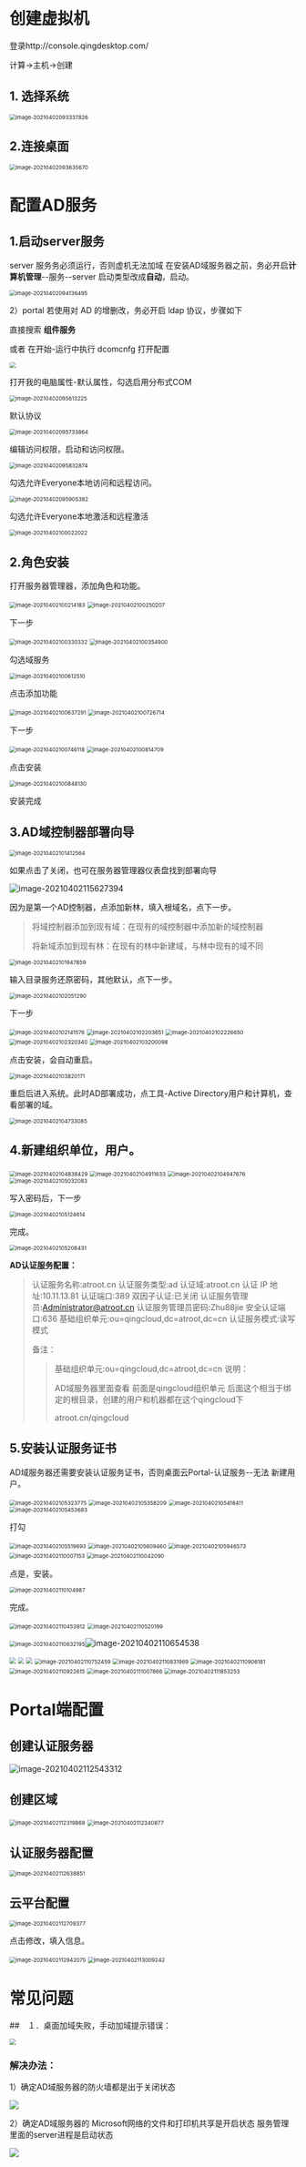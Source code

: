 # 创建虚拟机

登录http://console.qingdesktop.com/

计算->主机->创建

## 1. 选择系统

<img src="https://yunbingh.oss-cn-beijing.aliyuncs.com/img/20210402093404.png" alt="image-20210402093337826" style="zoom:67%;" />

## 2.连接桌面

<img src="https://yunbingh.oss-cn-beijing.aliyuncs.com/img/20210402093635.png" alt="image-20210402093635670" style="zoom:67%;" />



# 配置AD服务

## 1.启动server服务

server 服务务必须运行，否则虚机无法加域
在安装AD域服务器之前，务必开启**计算机管理**--服务--server
启动类型改成**自动**，启动。

<img src="https://yunbingh.oss-cn-beijing.aliyuncs.com/img/20210402094136.png" alt="image-20210402094136495" style="zoom: 67%;" />



2）portal 若使用对 AD 的增删改，务必开启 ldap 协议，步骤如下

直接搜索  __组件服务__

或者 在开始-运行中执行 dcomcnfg 打开配置

<img src="https://yunbingh.oss-cn-beijing.aliyuncs.com/img/20210408151732.png" style="zoom:67%;" />

打开我的电脑属性-默认属性，勾选启用分布式COM

<img src="https://yunbingh.oss-cn-beijing.aliyuncs.com/img/20210402095613.png" alt="image-20210402095613225" style="zoom: 67%;" />

默认协议

<img src="https://yunbingh.oss-cn-beijing.aliyuncs.com/img/20210402095733.png" alt="image-20210402095733864" style="zoom:67%;" />

编辑访问权限，启动和访问权限。



<img src="https://yunbingh.oss-cn-beijing.aliyuncs.com/img/20210402095832.png" alt="image-20210402095832874" style="zoom:67%;" />

勾选允许Everyone本地访问和远程访问。

<img src="https://yunbingh.oss-cn-beijing.aliyuncs.com/img/20210402095905.png" alt="image-20210402095905382" style="zoom:67%;" />

勾选允许Everyone本地激活和远程激活

<img src="https://yunbingh.oss-cn-beijing.aliyuncs.com/img/20210402100022.png" alt="image-20210402100022022" style="zoom:67%;" />



## 2.角色安装

打开服务器管理器，添加角色和功能。

<img src="https://yunbingh.oss-cn-beijing.aliyuncs.com/img/20210402100214.png" alt="image-20210402100214183" style="zoom:67%;" />

<img src="https://yunbingh.oss-cn-beijing.aliyuncs.com/img/20210402100250.png" alt="image-20210402100250207" style="zoom:67%;" />

下一步

<img src="https://yunbingh.oss-cn-beijing.aliyuncs.com/img/20210402100330.png" alt="image-20210402100330332" style="zoom:67%;" />

<img src="https://yunbingh.oss-cn-beijing.aliyuncs.com/img/20210402100354.png" alt="image-20210402100354900" style="zoom:67%;" />

勾选域服务

<img src="https://yunbingh.oss-cn-beijing.aliyuncs.com/img/20210402100612.png" alt="image-20210402100612510" style="zoom:67%;" />

点击添加功能

<img src="https://yunbingh.oss-cn-beijing.aliyuncs.com/img/20210402100637.png" alt="image-20210402100637291" style="zoom:67%;" />

<img src="https://yunbingh.oss-cn-beijing.aliyuncs.com/img/20210402100726.png" alt="image-20210402100726714" style="zoom:67%;" />

下一步

<img src="https://yunbingh.oss-cn-beijing.aliyuncs.com/img/20210402100746.png" alt="image-20210402100746118" style="zoom:67%;" />

<img src="https://yunbingh.oss-cn-beijing.aliyuncs.com/img/20210402100814.png" alt="image-20210402100814709" style="zoom:67%;" />

点击安装

<img src="https://yunbingh.oss-cn-beijing.aliyuncs.com/img/20210402100848.png" alt="image-20210402100848130" style="zoom:67%;" />

安装完成

## 3.AD域控制器部署向导

<img src="https://yunbingh.oss-cn-beijing.aliyuncs.com/img/20210402101412.png" alt="image-20210402101412564" style="zoom:67%;" />

如果点击了关闭，也可在服务器管理器仪表盘找到部署向导

![image-20210402115627394](https://yunbingh.oss-cn-beijing.aliyuncs.com/img/20210402115627.png)

因为是第一个AD控制器，点添加新林，填入根域名，点下一步。

> 将域控制器添加到现有域：在现有的域控制器中添加新的域控制器
>
> 将新域添加到现有林：在现有的林中新建域，与林中现有的域不同

<img src="https://yunbingh.oss-cn-beijing.aliyuncs.com/img/20210402101947.png" alt="image-20210402101947859" style="zoom:67%;" />

输入目录服务还原密码，其他默认，点下一步。

<img src="https://yunbingh.oss-cn-beijing.aliyuncs.com/img/20210402102051.png" alt="image-20210402102051290" style="zoom:67%;" />

下一步

<img src="https://yunbingh.oss-cn-beijing.aliyuncs.com/img/20210402102141.png" alt="image-20210402102141576" style="zoom:67%;" />



<img src="https://yunbingh.oss-cn-beijing.aliyuncs.com/img/20210402102203.png" alt="image-20210402102203651" style="zoom:67%;" />

<img src="https://yunbingh.oss-cn-beijing.aliyuncs.com/img/20210402102226.png" alt="image-20210402102226650" style="zoom:67%;" />



<img src="https://yunbingh.oss-cn-beijing.aliyuncs.com/img/20210402102320.png" alt="image-20210402102320340" style="zoom:67%;" />



<img src="https://yunbingh.oss-cn-beijing.aliyuncs.com/img/20210402103200.png" alt="image-20210402103200098" style="zoom:67%;" />

点击安装，会自动重启。

<img src="https://yunbingh.oss-cn-beijing.aliyuncs.com/img/20210402103820.png" alt="image-20210402103820171" style="zoom:67%;" />

重启后进入系统。此时AD部署成功，点工具-Active Directory用户和计算机，查看部署的域。

<img src="https://yunbingh.oss-cn-beijing.aliyuncs.com/img/20210402104733.png" alt="image-20210402104733085" style="zoom:67%;" />

## 4.新建组织单位，用户。

<img src="https://yunbingh.oss-cn-beijing.aliyuncs.com/img/20210402104838.png" alt="image-20210402104838429" style="zoom:67%;" />



<img src="https://yunbingh.oss-cn-beijing.aliyuncs.com/img/20210402104911.png" alt="image-20210402104911633" style="zoom:67%;" />



<img src="https://yunbingh.oss-cn-beijing.aliyuncs.com/img/20210402104947.png" alt="image-20210402104947676" style="zoom:67%;" />



<img src="https://yunbingh.oss-cn-beijing.aliyuncs.com/img/20210402105032.png" alt="image-20210402105032083" style="zoom:67%;" />

写入密码后，下一步

<img src="https://yunbingh.oss-cn-beijing.aliyuncs.com/img/20210402105124.png" alt="image-20210402105124614" style="zoom:67%;" />

完成。

<img src="https://yunbingh.oss-cn-beijing.aliyuncs.com/img/20210402105208.png" alt="image-20210402105208431" style="zoom:67%;" />

**AD认证服务配置：**

> 认证服务名称:atroot.cn
> 认证服务类型:ad
> 认证域:atroot.cn
> 认证 IP 地址:10.11.13.81
> 认证端口:389
> 双因子认证:已关闭
> 认证服务管理员:Administrator@atroot.cn
> 认证服务管理员密码:Zhu88jie
> 安全认证端口:636
> 基础组织单元:ou=qingcloud,dc=atroot,dc=cn
> 认证服务模式:读写模式
>
> 备注：
>
> > 基础组织单元:ou=qingcloud,dc=atroot,dc=cn 说明：
> >
> > AD域服务器里面查看 前面是qingcloud组织单元 后面这个相当于绑定的根目录，创建的用户和机器都在这个qingcloud下
> >
> > atroot.cn/qingcloud

## 5.安装认证服务证书

AD域服务器还需要安装认证服务证书，否则桌面云Portal-认证服务--无法
新建用户。

<img src="https://yunbingh.oss-cn-beijing.aliyuncs.com/img/20210402105323.png" alt="image-20210402105323775" style="zoom:67%;" />





<img src="https://yunbingh.oss-cn-beijing.aliyuncs.com/img/20210402105358.png" alt="image-20210402105358209" style="zoom:67%;" />



<img src="https://yunbingh.oss-cn-beijing.aliyuncs.com/img/20210402105418.png" alt="image-20210402105418411" style="zoom:67%;" />



<img src="https://yunbingh.oss-cn-beijing.aliyuncs.com/img/20210402105453.png" alt="image-20210402105453683" style="zoom:67%;" />

打勾

<img src="https://yunbingh.oss-cn-beijing.aliyuncs.com/img/20210402105519.png" alt="image-20210402105519693" style="zoom:67%;" />



<img src="https://yunbingh.oss-cn-beijing.aliyuncs.com/img/20210402105609.png" alt="image-20210402105609460" style="zoom:67%;" />



<img src="https://yunbingh.oss-cn-beijing.aliyuncs.com/img/20210402105946.png" alt="image-20210402105946573" style="zoom:67%;" />



<img src="https://yunbingh.oss-cn-beijing.aliyuncs.com/img/20210402110007.png" alt="image-20210402110007153" style="zoom:67%;" />



<img src="https://yunbingh.oss-cn-beijing.aliyuncs.com/img/20210402110042.png" alt="image-20210402110042090" style="zoom:67%;" />

点是，安装。

<img src="https://yunbingh.oss-cn-beijing.aliyuncs.com/img/20210402110105.png" alt="image-20210402110104987" style="zoom:67%;" />

完成。

<img src="https://yunbingh.oss-cn-beijing.aliyuncs.com/img/20210402110453.png" alt="image-20210402110453912" style="zoom:67%;" />



<img src="https://yunbingh.oss-cn-beijing.aliyuncs.com/img/20210402110520.png" alt="image-20210402110520199" style="zoom:67%;" />



<img src="https://yunbingh.oss-cn-beijing.aliyuncs.com/img/20210402110632.png" alt="image-20210402110632195" style="zoom:67%;" />![image-20210402110654538](https://yunbingh.oss-cn-beijing.aliyuncs.com/img/20210402110654.png)

<img src="https://yunbingh.oss-cn-beijing.aliyuncs.com/img/20210402110654.png" style="zoom:67%;" />

<img src="https://yunbingh.oss-cn-beijing.aliyuncs.com/img/20210402110715.png" style="zoom:67%;" />

<img src="https://yunbingh.oss-cn-beijing.aliyuncs.com/img/20210402110734.png" style="zoom:67%;" />

<img src="https://yunbingh.oss-cn-beijing.aliyuncs.com/img/20210402110752.png" alt="image-20210402110752459" style="zoom:67%;" />

<img src="https://yunbingh.oss-cn-beijing.aliyuncs.com/img/20210402110832.png" alt="image-20210402110831969" style="zoom:67%;" />

<img src="https://yunbingh.oss-cn-beijing.aliyuncs.com/img/20210402110906.png" alt="image-20210402110906181" style="zoom:67%;" />

<img src="https://yunbingh.oss-cn-beijing.aliyuncs.com/img/20210402110922.png" alt="image-20210402110922615" style="zoom:67%;" />

<img src="../AppData/Roaming/Typora/typora-user-images/image-20210402111007866.png" alt="image-20210402111007866" style="zoom:67%;" />

<img src="https://yunbingh.oss-cn-beijing.aliyuncs.com/img/20210402111853.png" alt="image-20210402111853253" style="zoom:67%;" />



# Portal端配置

## 创建认证服务器

![image-20210402112543312](https://yunbingh.oss-cn-beijing.aliyuncs.com/img/20210402112543.png)



## 创建区域

<img src="https://yunbingh.oss-cn-beijing.aliyuncs.com/img/20210402112320.png" alt="image-20210402112319869" style="zoom:67%;" />

<img src="https://yunbingh.oss-cn-beijing.aliyuncs.com/img/20210402112340.png" alt="image-20210402112340877" style="zoom:67%;" />

## 认证服务器配置

<img src="https://yunbingh.oss-cn-beijing.aliyuncs.com/img/20210402112638.png" alt="image-20210402112638851" style="zoom:67%;" />

## 云平台配置

<img src="https://yunbingh.oss-cn-beijing.aliyuncs.com/img/20210402112709.png" alt="image-20210402112709377" style="zoom:67%;" />

点击修改，填入信息。

<img src="https://yunbingh.oss-cn-beijing.aliyuncs.com/img/20210402112942.png" alt="image-20210402112942075" style="zoom:67%;" />

<img src="https://yunbingh.oss-cn-beijing.aliyuncs.com/img/20210402113009.png" alt="image-20210402113009242" style="zoom:67%;" />



# 常见问题

##　１．桌面加域失败，手动加域提示错误：

<img src="https://yunbingh.oss-cn-beijing.aliyuncs.com/img/20210414101328.png" style="zoom:67%;" />



### 解决办法：
1）确定AD域服务器的防火墙都是出于关闭状态

![](https://yunbingh.oss-cn-beijing.aliyuncs.com/img/20210414101303.png)

2）确定AD域服务器的 Microsoft网络的文件和打印机共享是开启状态
服务管理里面的server进程是启动状态



![](https://yunbingh.oss-cn-beijing.aliyuncs.com/img/20210414101306.png)